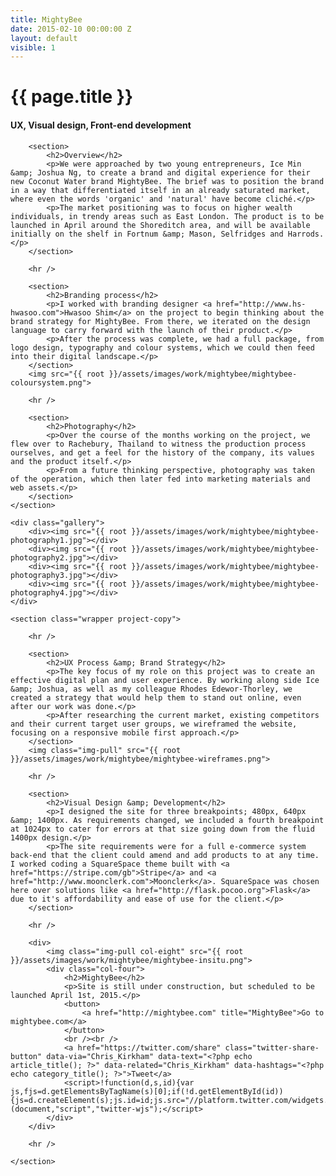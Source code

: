```yaml
---
title: MightyBee
date: 2015-02-10 00:00:00 Z
layout: default
visible: 1
---
```


<div id="project-page" class="mb-banner banner" data-0="background-position: 0px 0px;" data-100000="background-position:0px 20000px;">
	<div class="heading-section">
		<div data-0="top: 200px; opacity: 1;" data-450="top: 370px; opacity:0;">
			<h1>{{ page.title }}</h1>
			<h4>UX, Visual design, Front-end development</h4>
		</div>
	</div>
</div>

<div id="project-content" class="mb-illustration" data-0="background-position:10% 1500px;" data-100000="background-position:10% -50000px;">
	<section class="wrapper project-copy">

		<section>
			<h2>Overview</h2>
			<p>We were approached by two young entrepreneurs, Ice Min &amp; Joshua Ng, to create a brand and digital experience for their new Coconut Water brand MightyBee. The brief was to position the brand in a way that differentiated itself in an already saturated market, where even the words 'organic' and 'natural' have become cliché.</p>
			<p>The market positioning was to focus on higher wealth individuals, in trendy areas such as East London. The product is to be launched in April around the Shoreditch area, and will be available initially on the shelf in Fortnum &amp; Mason, Selfridges and Harrods.</p>
		</section>

		<hr />

		<section>
			<h2>Branding process</h2>
			<p>I worked with branding designer <a href="http://www.hs-hwasoo.com">Hwasoo Shim</a> on the project to begin thinking about the brand strategy for MightyBee. From there, we iterated on the design language to carry forward with the launch of their product.</p>
			<p>After the process was complete, we had a full package, from logo design, typography and colour systems, which we could then feed into their digital landscape.</p>
		</section>
		<img src="{{ root }}/assets/images/work/mightybee/mightybee-coloursystem.png">

		<hr />

		<section>
			<h2>Photography</h2>
			<p>Over the course of the months working on the project, we flew over to Rachebury, Thailand to witness the production process ourselves, and get a feel for the history of the company, its values and the product itself.</p>
			<p>From a future thinking perspective, photography was taken of the operation, which then later fed into marketing materials and web assets.</p>
		</section>
	</section>

	<div class="gallery">
		<div><img src="{{ root }}/assets/images/work/mightybee/mightybee-photography1.jpg"></div>
		<div><img src="{{ root }}/assets/images/work/mightybee/mightybee-photography2.jpg"></div>
		<div><img src="{{ root }}/assets/images/work/mightybee/mightybee-photography3.jpg"></div>
		<div><img src="{{ root }}/assets/images/work/mightybee/mightybee-photography4.jpg"></div>
	</div>

	<section class="wrapper project-copy">

		<hr />

		<section>
			<h2>UX Process &amp; Brand Strategy</h2>
			<p>The key focus of my role on this project was to create an effective digital plan and user experience. By working along side Ice &amp; Joshua, as well as my colleague Rhodes Edewor-Thorley, we created a strategy that would help them to stand out online, even after our work was done.</p>
			<p>After researching the current market, existing competitors and their current target user groups, we wireframed the website, focusing on a responsive mobile first approach.</p>
		</section>
		<img class="img-pull" src="{{ root }}/assets/images/work/mightybee/mightybee-wireframes.png">

		<hr />
		
		<section>
			<h2>Visual Design &amp; Development</h2>
			<p>I designed the site for three breakpoints; 480px, 640px &amp; 1400px. As requirements changed, we included a fourth breakpoint at 1024px to cater for errors at that size going down from the fluid 1400px design.</p>
			<p>The site requirements were for a full e-commerce system back-end that the client could amend and add products to at any time. I worked coding a SquareSpace theme built with <a href="https://stripe.com/gb">Stripe</a> and <a href="http://www.moonclerk.com">Moonclerk</a>. SquareSpace was chosen here over solutions like <a href="http://flask.pocoo.org">Flask</a> due to it's affordability and ease of use for the client.</p>
		</section>

		<hr />

		<div>
			<img class="img-pull col-eight" src="{{ root }}/assets/images/work/mightybee/mightybee-insitu.png">
			<div class="col-four">
				<h2>MightyBee</h2>
				<p>Site is still under construction, but scheduled to be launched April 1st, 2015.</p>
				<button>
					<a href="http://mightybee.com" title="MightyBee">Go to mightybee.com</a>
				</button>
				<br /><br />
				<a href="https://twitter.com/share" class="twitter-share-button" data-via="Chris_Kirkham" data-text="<?php echo article_title(); ?>" data-related="Chris_Kirkham" data-hashtags="<?php echo category_title(); ?>">Tweet</a>
				<script>!function(d,s,id){var js,fjs=d.getElementsByTagName(s)[0];if(!d.getElementById(id)){js=d.createElement(s);js.id=id;js.src="//platform.twitter.com/widgets.js";fjs.parentNode.insertBefore(js,fjs);}}(document,"script","twitter-wjs");</script>
			</div>
		</div>

		<hr />

	</section>

</div>